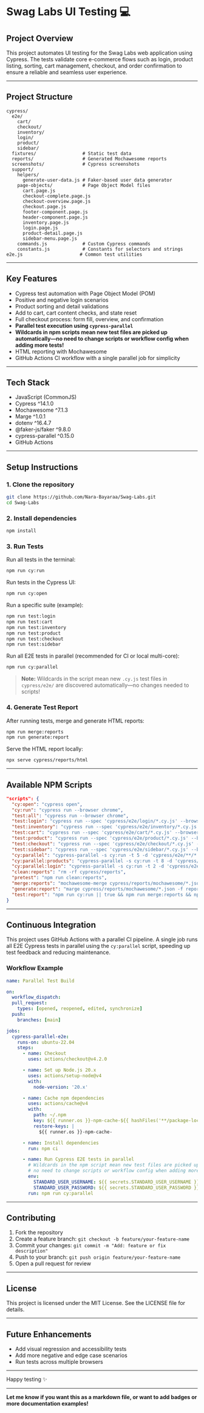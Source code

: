 # Swag Labs UI Testing 💻

## Project Overview

This project automates UI testing for the Swag Labs web application using Cypress.
The tests validate core e-commerce flows such as login, product listing, sorting, cart management, checkout, and order confirmation to ensure a reliable and seamless user experience.

---

## Project Structure

```
cypress/
  e2e/
    cart/
    checkout/
    inventory/
    login/
    product/
    sidebar/
  fixtures/                 # Static test data
  reports/                  # Generated Mochawesome reports
  screenshots/              # Cypress screenshots
  support/
    helpers/
      generate-user-data.js # Faker-based user data generator
    page-objects/           # Page Object Model files
      cart.page.js
      checkout-complete.page.js
      checkout-overview.page.js
      checkout.page.js
      footer-component.page.js
      header-component.page.js
      inventory.page.js
      login.page.js
      product-detail.page.js
      sidebar-menu.page.js
    commands.js             # Custom Cypress commands
    constants.js            # Constants for selectors and strings
e2e.js                     # Common test utilities
```

---

## Key Features

* Cypress test automation with Page Object Model (POM)
* Positive and negative login scenarios
* Product sorting and detail validations
* Add to cart, cart content checks, and state reset
* Full checkout process: form fill, overview, and confirmation
* **Parallel test execution using `cypress-parallel`**
* **Wildcards in npm scripts mean new test files are picked up automatically—no need to change scripts or workflow config when adding more tests!**
* HTML reporting with Mochawesome
* GitHub Actions CI workflow with a single parallel job for simplicity

---

## Tech Stack

* JavaScript (CommonJS)
* Cypress ^14.1.0
* Mochawesome ^7.1.3
* Marge ^1.0.1
* dotenv ^16.4.7
* @faker-js/faker ^9.8.0
* cypress-parallel ^0.15.0
* GitHub Actions

---

## Setup Instructions

### 1. Clone the repository

```bash
git clone https://github.com/Nara-Bayaraa/Swag-Labs.git
cd Swag-Labs
```

### 2. Install dependencies

```bash
npm install
```

### 3. Run Tests

Run all tests in the terminal:

```bash
npm run cy:run
```

Run tests in the Cypress UI:

```bash
npm run cy:open
```

Run a specific suite (example):

```bash
npm run test:login
npm run test:cart
npm run test:inventory
npm run test:product
npm run test:checkout
npm run test:sidebar
```

Run all E2E tests in parallel (recommended for CI or local multi-core):

```bash
npm run cy:parallel
```

> **Note:**
> Wildcards in the script mean new `.cy.js` test files in `cypress/e2e/` are discovered automatically—no changes needed to scripts!

### 4. Generate Test Report

After running tests, merge and generate HTML reports:

```bash
npm run merge:reports
npm run generate:report
```

Serve the HTML report locally:

```bash
npx serve cypress/reports/html
```

---

## Available NPM Scripts

```json
"scripts": {
  "cy:open": "cypress open",
  "cy:run": "cypress run --browser chrome",
  "test:all": "cypress run --browser chrome",
  "test:login": "cypress run --spec 'cypress/e2e/login/*.cy.js' --browser chrome",
  "test:inventory": "cypress run --spec 'cypress/e2e/inventory/*.cy.js' --browser chrome",
  "test:cart": "cypress run --spec 'cypress/e2e/cart/*.cy.js' --browser chrome",
  "test:product": "cypress run --spec 'cypress/e2e/product/*.cy.js' --browser chrome",
  "test:checkout": "cypress run --spec 'cypress/e2e/checkout/*.cy.js' --browser chrome",
  "test:sidebar": "cypress run --spec 'cypress/e2e/sidebar/*.cy.js' --browser chrome",
  "cy:parallel": "cypress-parallel -s cy:run -t 5 -d 'cypress/e2e/**/*.cy.js' -e '**/*.DS_Store'",
  "cy:parallel:products": "cypress-parallel -s cy:run -t 8 -d 'cypress/e2e/products/**/*.cy.js' -e '**/*.DS_Store'",
  "cy:parallel:login": "cypress-parallel -s cy:run -t 2 -d 'cypress/e2e/login/**/*.cy.js' -e '**/*.DS_Store'",
  "clean:reports": "rm -rf cypress/reports",
  "pretest": "npm run clean:reports",
  "merge:reports": "mochawesome-merge cypress/reports/mochawesome/*.json > cypress/reports/mochawesome.json",
  "generate:report": "marge cypress/reports/mochawesome/*.json -f report -o cypress/reports/html",
  "test:report": "npm run cy:run || true && npm run merge:reports && npm run generate:report"
}
```

---

## Continuous Integration

This project uses GitHub Actions with a parallel CI pipeline.
A single job runs all E2E Cypress tests in parallel using the `cy:parallel` script, speeding up test feedback and reducing maintenance.

### **Workflow Example**

```yaml
name: Parallel Test Build

on:
  workflow_dispatch:
  pull_request:
    types: [opened, reopened, edited, synchronize]
  push:
    branches: [main]

jobs:
  cypress-parallel-e2e:
    runs-on: ubuntu-22.04
    steps:
      - name: Checkout
        uses: actions/checkout@v4.2.0

      - name: Set up Node.js 20.x
        uses: actions/setup-node@v4
        with:
          node-version: '20.x'

      - name: Cache npm dependencies
        uses: actions/cache@v4
        with:
          path: ~/.npm
          key: ${{ runner.os }}-npm-cache-${{ hashFiles('**/package-lock.json') }}
          restore-keys: |
            ${{ runner.os }}-npm-cache-

      - name: Install dependencies
        run: npm ci

      - name: Run Cypress E2E tests in parallel
        # Wildcards in the npm script mean new test files are picked up automatically—
        # no need to change scripts or workflow config when adding more tests.
        env:
          STANDARD_USER_USERNAME: ${{ secrets.STANDARD_USER_USERNAME }}
          STANDARD_USER_PASSWORD: ${{ secrets.STANDARD_USER_PASSWORD }}
        run: npm run cy:parallel
```

---

## Contributing

1. Fork the repository
2. Create a feature branch: `git checkout -b feature/your-feature-name`
3. Commit your changes: `git commit -m "Add: feature or fix description"`
4. Push to your branch: `git push origin feature/your-feature-name`
5. Open a pull request for review

---

## License

This project is licensed under the MIT License. See the LICENSE file for details.

---

## Future Enhancements

* Add visual regression and accessibility tests
* Add more negative and edge case scenarios
* Run tests across multiple browsers

---

Happy testing ✨

---

**Let me know if you want this as a markdown file, or want to add badges or more documentation examples!**
